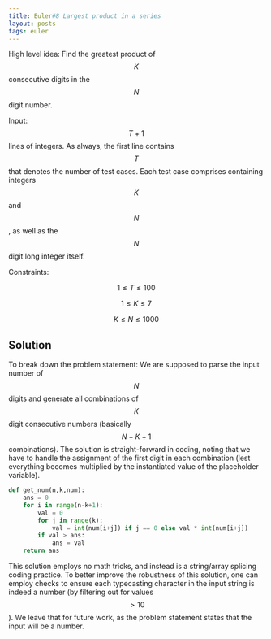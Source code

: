 ```yaml
---
title: Euler#8 Largest product in a series
layout: posts
tags: euler
---
```


High level idea: Find the greatest product of $$K$$ consecutive digits in the $$N$$ digit number.

Input: $$T+1$$ lines of integers. As always, the first line contains $$T$$ that denotes the number of test cases. Each test case comprises containing integers $$K$$ and $$N$$, as well as the $$N$$ digit long integer itself.

Constraints:

$$1 \leq T \leq 100$$

$$1 \leq K \leq 7$$

$$K \leq N \leq 1000$$


## Solution
To break down the problem statement: We are supposed to parse the input number of $$N$$ digits and generate all combinations of $$K$$ digit consecutive numbers (basically $$N - K + 1$$ combinations). The solution is straight-forward in coding, noting that we have to handle the assignment of the first digit in each combination (lest everything becomes multiplied by the instantiated value of the placeholder variable).

```python
def get_num(n,k,num):
    ans = 0
    for i in range(n-k+1):
        val = 0
        for j in range(k):
            val = int(num[i+j]) if j == 0 else val * int(num[i+j])
        if val > ans:
            ans = val
    return ans
```

This solution employs no math tricks, and instead is a string/array splicing coding practice. To better improve the robustness of this solution, one can employ checks to ensure each typecasting character in the input string is indeed a number (by filtering out for values $$> 10$$). We leave that for future work, as the problem statement states that the input will be a number.

